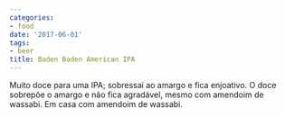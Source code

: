 ```yaml
---
categories:
- food
date: '2017-06-01'
tags:
- beer
title: Baden Baden American IPA
---
```


Muito doce para uma IPA; sobressai ao amargo e fica enjoativo. O doce sobrepõe o amargo e não fica agradável, mesmo com amendoim de wassabi. Em casa com amendoim de wassabi.